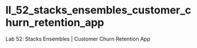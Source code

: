 # ll_52_stacks_ensembles_customer_churn_retention_app
Lab 52: Stacks Ensembles | Customer Churn Retention App
